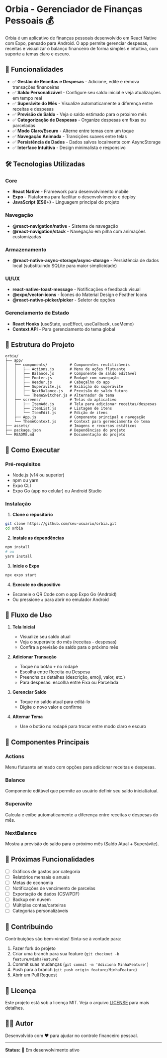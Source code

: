 # Orbia - Gerenciador de Finanças Pessoais 💰

Orbia é um aplicativo de finanças pessoais desenvolvido em React Native com Expo, pensado para Android. O app permite gerenciar despesas, receitas e visualizar o balanço financeiro de forma simples e intuitiva, com suporte a temas claro e escuro.

## 📱 Funcionalidades

- ✅ **Gestão de Receitas e Despesas** - Adicione, edite e remova transações financeiras
- ✅ **Saldo Personalizável** - Configure seu saldo inicial e veja atualizações em tempo real
- ✅ **Superávite do Mês** - Visualize automaticamente a diferença entre receitas e despesas
- ✅ **Previsão de Saldo** - Veja o saldo estimado para o próximo mês
- ✅ **Categorização de Despesas** - Organize despesas em fixas ou parceladas
- ✅ **Modo Claro/Escuro** - Alterne entre temas com um toque
- ✅ **Navegação Animada** - Transições suaves entre telas
- ✅ **Persistência de Dados** - Dados salvos localmente com AsyncStorage
- ✅ **Interface Intuitiva** - Design minimalista e responsivo

## 🛠️ Tecnologias Utilizadas

### Core
- **React Native** - Framework para desenvolvimento mobile
- **Expo** - Plataforma para facilitar o desenvolvimento e deploy
- **JavaScript (ES6+)** - Linguagem principal do projeto

### Navegação
- **@react-navigation/native** - Sistema de navegação
- **@react-navigation/stack** - Navegação em pilha com animações customizadas

### Armazenamento
- **@react-native-async-storage/async-storage** - Persistência de dados local (substituindo SQLite para maior simplicidade)

### UI/UX
- **react-native-toast-message** - Notificações e feedback visual
- **@expo/vector-icons** - Ícones do Material Design e Feather Icons
- **@react-native-picker/picker** - Seletor de opções

### Gerenciamento de Estado
- **React Hooks** (useState, useEffect, useCallback, useMemo)
- **Context API** - Para gerenciamento do tema global

## 📂 Estrutura do Projeto

```
orbia/
├── app/
│   ├── components/          # Componentes reutilizáveis
│   │   ├── Actions.js       # Menu de ações flutuante
│   │   ├── Balance.js       # Componente de saldo editável
│   │   ├── Footer.js        # Rodapé com navegação
│   │   ├── Header.js        # Cabeçalho do app
│   │   ├── Superavite.js    # Exibição do superávite
│   │   ├── NextBalance.js   # Previsão de saldo futuro
│   │   └── ThemeSwitcher.js # Alternador de tema
│   ├── screens/             # Telas do aplicativo
│   │   ├── ItemAdd.js       # Tela para adicionar receitas/despesas
│   │   ├── ItemList.js      # Listagem de itens
│   │   └── ItemEdit.js      # Edição de itens
│   ├── App.js               # Componente principal e navegação
│   └── ThemeContext.js      # Context para gerenciamento de tema
├── assets/                  # Imagens e recursos estáticos
├── package.json             # Dependências do projeto
└── README.md                # Documentação do projeto
```

## 🚀 Como Executar

### Pré-requisitos
- Node.js (v14 ou superior)
- npm ou yarn
- Expo CLI
- Expo Go (app no celular) ou Android Studio

### Instalação

1. **Clone o repositório**
```bash
git clone https://github.com/seu-usuario/orbia.git
cd orbia
```

2. **Instale as dependências**
```bash
npm install
# ou
yarn install
```

3. **Inicie o Expo**
```bash
npx expo start
```

4. **Execute no dispositivo**
- Escaneie o QR Code com o app Expo Go (Android)
- Ou pressione `a` para abrir no emulador Android

## 📱 Fluxo de Uso

1. **Tela Inicial**
   - Visualize seu saldo atual
   - Veja o superávite do mês (receitas - despesas)
   - Confira a previsão de saldo para o próximo mês

2. **Adicionar Transação**
   - Toque no botão `+` no rodapé
   - Escolha entre Receita ou Despesa
   - Preencha os detalhes (descrição, emoji, valor, etc.)
   - Para despesas: escolha entre Fixa ou Parcelada

3. **Gerenciar Saldo**
   - Toque no saldo atual para editá-lo
   - Digite o novo valor e confirme

4. **Alternar Tema**
   - Use o botão no rodapé para trocar entre modo claro e escuro

## 🎨 Componentes Principais

### Actions
Menu flutuante animado com opções para adicionar receitas e despesas.

### Balance
Componente editável que permite ao usuário definir seu saldo inicial/atual.

### Superavite
Calcula e exibe automaticamente a diferença entre receitas e despesas do mês.

### NextBalance
Mostra a previsão do saldo para o próximo mês (Saldo Atual + Superávite).

## 🎯 Próximas Funcionalidades

- [ ] Gráficos de gastos por categoria
- [ ] Relatórios mensais e anuais
- [ ] Metas de economia
- [ ] Notificações de vencimento de parcelas
- [ ] Exportação de dados (CSV/PDF)
- [ ] Backup em nuvem
- [ ] Múltiplas contas/carteiras
- [ ] Categorias personalizáveis

## 🤝 Contribuindo

Contribuições são bem-vindas! Sinta-se à vontade para:
1. Fazer fork do projeto
2. Criar uma branch para sua feature (`git checkout -b feature/MinhaFeature`)
3. Commit suas mudanças (`git commit -m 'Adiciona MinhaFeature'`)
4. Push para a branch (`git push origin feature/MinhaFeature`)
5. Abrir um Pull Request

## 📄 Licença

Este projeto está sob a licença MIT. Veja o arquivo [LICENSE](LICENSE) para mais detalhes.

## 👨‍💻 Autor

Desenvolvido com ❤️ para ajudar no controle financeiro pessoal.

---

**Status:** 🚧 Em desenvolvimento ativo